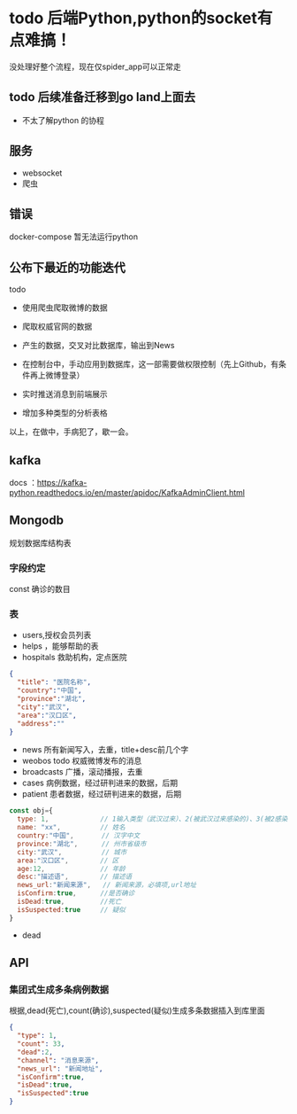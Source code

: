 # todo 后端Python,python的socket有点难搞！

没处理好整个流程，现在仅spider_app可以正常走

## todo 后续准备迁移到go land上面去

- 不太了解python 的协程

## 服务

- websocket
- 爬虫

## 错误
docker-compose 暂无法运行python


## 公布下最近的功能迭代
todo 
- 使用爬虫爬取微博的数据
- 爬取权威官网的数据

- 产生的数据，交叉对比数据库，输出到News
- 在控制台中，手动应用到数据库，这一部需要做权限控制（先上Github，有条件再上微博登录）

- 实时推送消息到前端展示

- 增加多种类型的分析表格

以上，在做中，手病犯了，歇一会。

## kafka

docs ：https://kafka-python.readthedocs.io/en/master/apidoc/KafkaAdminClient.html 


## Mongodb

规划数据库结构表

### 字段约定
const 确诊的数目
### 表
- users,授权会员列表
- helps ，能够帮助的表
- hospitals 救助机构，定点医院
```json
{ 
  "title": "医院名称",
  "country":"中国",
  "province":"湖北", 
  "city":"武汉",     
  "area":"汉口区",    
  "address":""
}
```
- news 所有新闻写入，去重，title+desc前几个字
- weobos todo 权威微博发布的消息
- broadcasts 广播，滚动播报，去重
- cases 病例数据，经过研判进来的数据，后期
- patient 患者数据，经过研判进来的数据，后期
```js
const obj={
  type: 1,             // 1输入类型（武汉过来）、2(被武汉过来感染的)、3(被2感染的)、-1(未知),
  name: "xx",          // 姓名
  country:"中国",       // 汉字中文
  province:"湖北",      // 州市省级市
  city:"武汉",          // 城市
  area:"汉口区",        // 区
  age:12,              // 年龄
  desc:"描述语",        // 描述语
  news_url:"新闻来源",   // 新闻来源，必填项,url地址
  isConfirm:true,      //是否确诊
  isDead:true,         //死亡
  isSuspected:true     // 疑似
}
```
- dead 


## API

### 集团式生成多条病例数据
根据,dead(死亡),count(确诊),suspected(疑似)生成多条数据插入到库里面
```json
{
  "type": 1,
  "count": 33,
  "dead":2,
  "channel": "消息来源",
  "news_url": "新闻地址",
  "isConfirm":true,     
  "isDead":true,        
  "isSuspected":true 
}
```
